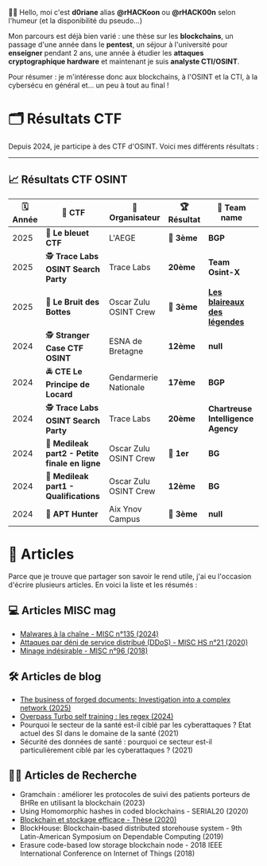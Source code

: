 👋🦝​ Hello, moi c'est **d0riane** alias **@rHACKoon** ou **@rHACK00n** selon l'humeur (et la disponibilité du pseudo...)

Mon parcours est déjà bien varié : une thèse sur les **blockchains**, un passage d'une année dans le **pentest**, un séjour à l'université pour **enseigner** pendant 2 ans, une année à étudier les **attaques cryptographique hardware** et maintenant je suis **analyste CTI/OSINT**.

Pour résumer : je m'intéresse donc aux blockchains, à l'OSINT et la CTI, à la cybersécu en général et... un peu à tout au final !

<!---
rHACK00n/rHACK00n is a ✨ special ✨ repository because its `README.md` (this file) appears on your GitHub profile.
You can click the Preview link to take a look at your changes.
--->
# 🗂️ Résultats CTF 

Depuis 2024, je participe à des CTF d'OSINT. Voici mes différents résultats :

---

## 📈 Résultats CTF OSINT

| 🗓️ Année | 🏁 CTF                               | 🏢 Organisateur                    | 🏆 Résultat                        |👥​ Team name       |  
|----------|--------------------------------------|------------------------------------|-----------------------------------|-----------------------------------|
| 2025      | 💠​ **Le bleuet CTF**                | L'AEGE                              | 🥉 **3ème**                       | **BGP**          |
| 2025     | 🕵️ **Trace Labs OSINT Search Party**     | Trace Labs                      | **20ème**                         | **Team Osint-X** |
| 2025     | 👢 **Le Bruit des Bottes**               | Oscar Zulu OSINT Crew           | 🥉 **3ème**                        | [**Les blaireaux des légendes**](https://github.com/Les-Blaireaux-des-Legendes) |
| 2024     | 🕵️ **Stranger Case CTF OSINT**           | ESNA de Bretagne                   |  **12ème**                      |**null**         |
| 2024     | 🚔 **CTE Le Principe de Locard**         | Gendarmerie Nationale              |    **17ème**                    | **BGP**          |
| 2024     | 🕵️ **Trace Labs OSINT Search Party**     | Trace Labs                      | **20ème**                          | **Chartreuse Intelligence Agency** |
| 2024     | 💊 **Medileak part2 - Petite finale en ligne**| Oscar Zulu OSINT Crew          |🥇 **1er**                        | **BG** |
| 2024     | 💊 **Medileak part1 - Qualifications**   | Oscar Zulu OSINT Crew              |    **12ème**                    | **BG** |
| 2024     | 🦊 **APT Hunter**                        | Aix Ynov Campus                    | 🥉 **3ème**                      | **null** |

# 📝​ Articles

Parce que je trouve que partager son savoir le rend utile, j'ai eu l'occasion d'écrire plusieurs articles. En voici la liste et les résumés :

## ​💻​ Articles MISC mag
- [Malwares à la chaîne - MISC n°135 (2024)](https://connect.ed-diamond.com/misc/misc-135/malwares-a-la-chaine)
- [Attaques par déni de service distribué (DDoS) - MISC HS n°21 (2020)](https://connect.ed-diamond.com/MISC/mischs-021/attaques-par-deni-de-service-distribue-ddos)
- [Minage indésirable - MISC n°96 (2018)](https://connect.ed-diamond.com/MISC/misc-096/minage-indesirable)

## 🛠️ Articles de blog
- [The business of forged documents: Investigation into a complex network (2025)](https://blog.lexfo.fr/the-business-of-forged-documents-investigation.html)
- [Overpass Turbo self training : les regex (2024)](https://medium.com/@d0riane/overpass-turbo-self-training-les-regex-cb278ad1e8cf)
- Pourquoi le secteur de la santé est-il ciblé par les cyberattaques ? Etat actuel des SI dans le domaine de la santé (2021)
- Sécurité des données de santé : pourquoi ce secteur est-il particulièrement ciblé par les cyberattaques ? (2021)

## 👩‍🔬​ Articles de Recherche
- Gramchain : améliorer les protocoles de suivi des patients porteurs de BHRe en utilisant la blockchain (2023)
- Using Homomorphic hashes in coded blockchains - SERIAL20 (2020)
- [Blockchain et stockage efficace - Thèse (2020)](https://theses.fr/2020ESAE0048)
- BlockHouse: Blockchain-based distributed storehouse system - 9th Latin-American Symposium on Dependable Computing (2019)
- Erasure code-based low storage blockchain node - 2018 IEEE International Conference on Internet of Things (2018)





